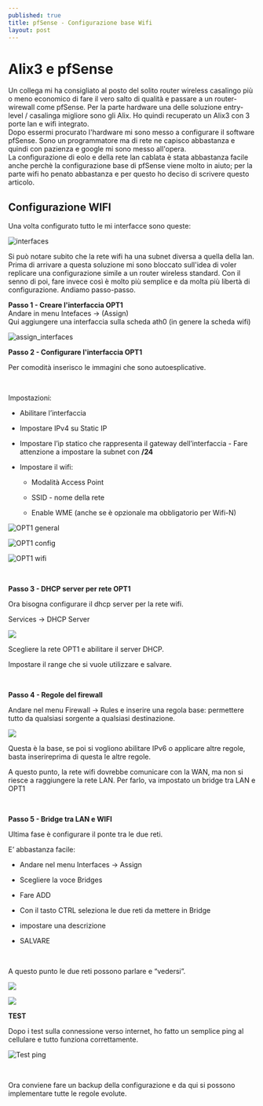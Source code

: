 ```yaml
---
published: true
title: pfSense - Configurazione base Wifi
layout: post
---
```

Alix3 e pfSense
===============

Un collega mi ha consigliato al posto del solito router wireless casalingo più o
meno economico di fare il vero salto di qualità e passare a un router-wirewall
come pfSense. Per la parte hardware una delle soluzione entry-level / casalinga
migliore sono gli Alix. Ho quindi recuperato un Alix3 con 3 porte lan e wifi
integrato.  
Dopo essermi procurato l'hardware mi sono messo a configurare il software
pfSense. Sono un programmatore ma di rete ne capisco abbastanza e quindi con
pazienza e google mi sono messo all'opera.  
La configurazione di eolo e della rete lan cablata è stata abbastanza facile
anche perchè la configurazione base di pfSense viene molto in aiuto; per la
parte wifi ho penato abbastanza e per questo ho deciso di scrivere questo
articolo.

Configurazione WIFI
-------------------

Una volta configurato tutto le mi interfacce sono queste:

![interfaces](http://Pelice.github.io/public/images/pfSense/interfaces.PNG)

Si può notare subito che la rete wifi ha una subnet diversa a quella della lan.
Prima di arrivare a questa soluzione mi sono bloccato sull'idea di voler
replicare una configurazione simile a un router wireless standard. Con il senno
di poi, fare invece così è molto più semplice e da molta più libertà di
configurazione. Andiamo passo-passo.

**Passo 1 - Creare l'interfaccia OPT1**  
Andare in menu Intefaces -\> (Assign)  
Qui aggiungere una interfaccia sulla scheda ath0 (in genere la scheda wifi)

![assign\_interfaces](http://Pelice.github.io/public/images/pfSense/assign_int_opt.PNG)

**Passo 2 - Configurare l'interfaccia OPT1**

Per comodità inserisco le immagini che sono autoesplicative.

 

Impostazioni:

-   Abilitare l’interfaccia

-   Impostare IPv4 su Static IP

-   Impostare l’ip statico che rappresenta il gateway dell’interfaccia - Fare
    attenzione a impostare la subnet con **/24**

-   Impostare il wifi:

    -   Modalità Access Point

    -   SSID - nome della rete

    -   Enable WME (anche se è opzionale ma obbligatorio per Wifi-N)

![OPT1 general](http://Pelice.github.io/public/images/pfSense/OPT1_general.PNG)

![OPT1 config](http://Pelice.github.io/public/images/pfSense/OPT1_static_ip.PNG)

![OPT1 wifi](http://Pelice.github.io/public/images/pfSense/OPT1_network_config.PNG)

 

**Passo 3 - DHCP server per rete OPT1**

Ora bisogna configurare il dhcp server per la rete wifi.

Services -\> DHCP Server

![](http://Pelice.github.io/public/images/pfSense/DHCPserver.PNG)

Scegliere la rete OPT1 e abilitare il server DHCP.

Impostare il range che si vuole utilizzare e salvare.

 

**Passo 4 - Regole del firewall**

Andare nel menu Firewall -\> Rules e inserire una regola base: permettere tutto
da qualsiasi sorgente a qualsiasi destinazione.

![](http://Pelice.github.io/public/images/pfSense/Firewall_rules.PNG)

Questa è la base, se poi si vogliono abilitare IPv6 o applicare altre regole,
basta inserireprima di questa le altre regole.

A questo punto, la rete wifi dovrebbe comunicare con la WAN, ma non si riesce a
raggiungere la rete LAN. Per farlo, va impostato un bridge tra LAN e OPT1

 

**Passo 5 - Bridge tra LAN e WIFI**

Ultima fase è configurare il ponte tra le due reti.

E’ abbastanza facile:

-   Andare nel menu Interfaces -\> Assign

-   Scegliere la voce Bridges

-   Fare ADD

-   Con il tasto CTRL seleziona le due reti da mettere in Bridge

-   impostare una descrizione

-   SALVARE

 

A questo punto le due reti possono parlare e “vedersi”.

![](http://Pelice.github.io/public/images/pfSense/Bridge2.PNG)

![](http://Pelice.github.io/public/images/pfSense/Bridge_1.PNG)

**TEST**

Dopo i test sulla connessione verso internet, ho fatto un semplice ping al
cellulare e tutto funziona correttamente.

![Test ping](http://Pelice.github.io/public/images/pfSense/ping_wifi.PNG)

 

Ora conviene fare un backup della configurazione e da qui si possono
implementare tutte le regole evolute.
